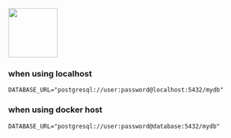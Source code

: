 


<img src="https://media.licdn.com/dms/image/v2/D4E12AQGNGAGtiYivsQ/article-cover_image-shrink_600_2000/article-cover_image-shrink_600_2000/0/1703380012682?e=2147483647&v=beta&t=x3PZkRlmOvr52klWcFYYFmdvjAZZlCxraKNFaVEWLjE" alt="" height="100px">

### when using localhost
<code>DATABASE_URL="postgresql://user:password@localhost:5432/mydb"</code>




### when using docker host
<code>DATABASE_URL="postgresql://user:password@database:5432/mydb"</code>
